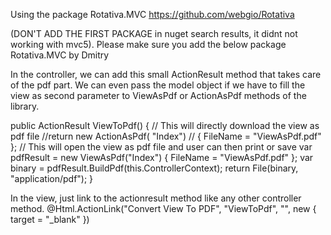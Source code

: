 Using the package Rotativa.MVC 
https://github.com/webgio/Rotativa

(DON'T ADD THE FIRST PACKAGE in nuget search results, it didnt not working with mvc5). Please make sure you add the below package
Rotativa.MVC by Dmitry

In the controller, we can add this small ActionResult  method that takes care of the pdf part.
We can even pass the model object if we have to fill the view as second parameter to ViewAsPdf or ActionAsPdf methods of the library.

public ActionResult ViewToPdf()
        {
            // This will directly download the view as pdf file
            //return new ActionAsPdf( "Index")
            //                        { FileName = "ViewAsPdf.pdf" };
            // This will open the view as pdf file and user can then print or save
            var pdfResult = new ViewAsPdf("Index")
            { FileName = "ViewAsPdf.pdf" };
            var binary = pdfResult.BuildPdf(this.ControllerContext);
            return File(binary, "application/pdf");
        }

In the view, just link to the actionresult method like any other controller method.
@Html.ActionLink("Convert View To PDF", "ViewToPdf", "", new { target = "_blank" })
